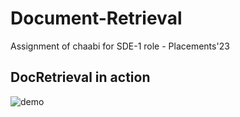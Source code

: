 # Document-Retrieval
Assignment of chaabi for SDE-1 role - Placements'23

## DocRetrieval in action
![demo](data/chat-demo.gif)